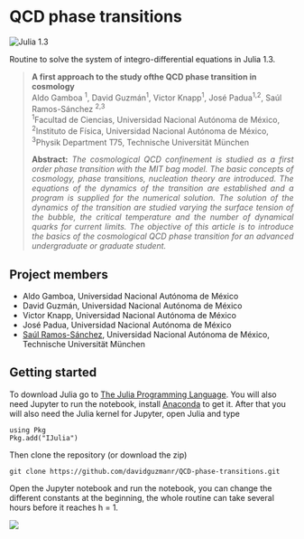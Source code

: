 # QCD phase transitions

![Julia 1.3](https://img.shields.io/badge/Julia-1.3-green)

Routine to solve the system of integro-differential equations in Julia 1.3.

> **A first approach to the study ofthe QCD phase transition in cosmology**<br>
> Aldo Gamboa <sup>1</sup>, David Guzmán<sup>1</sup>, Victor Knapp<sup>1</sup>, José Padua<sup>1,2</sup>, Saúl Ramos-Sánchez <sup>2,3</sup><br>
> <sup>1</sup>Facultad de Ciencias, Universidad Nacional Autónoma de México, <sup>2</sup>Instituto de Física, Universidad Nacional Autónoma de México, <sup>3</sup>Physik Department T75, Technische Universität München<br>
>
> <p align="justify"><b>Abstract:</b> <i>The cosmological QCD confinement is studied as a first order phase transition with the MIT bag model. The basic concepts of cosmology, phase transitions, nucleation theory are introduced. The equations of the dynamics of the transition are established and a program is supplied for the numerical solution. The solution of the dynamics of the transition are studied varying the surface tension of the bubble, the critical temperature and the number of dynamical quarks for current limits. The objective of this article is to introduce the basics of the cosmological QCD phase transition for an advanced undergraduate or graduate student.</i></p>

## Project members ##

* Aldo Gamboa, Universidad Nacional Autónoma de México
* David Guzmán, Universidad Nacional Autónoma de México
* Victor Knapp, Universidad Nacional Autónoma de México
* José Padua, Universidad Nacional Autónoma de México
* [Saúl Ramos-Sánchez](https://www.fisica.unam.mx/es/personal.php?id=398), Universidad Nacional Autónoma de México, Technische Universität München


## Getting started ##

To download Julia go to [The Julia Programming Language](https://julialang.org/downloads/). You will also need Jupyter to run the notebook, install [Anaconda](https://www.anaconda.com/distribution/) to get it. After that you will also need the Julia kernel for Jupyter, open Julia and type

```
using Pkg
Pkg.add("IJulia")
```
Then clone the repository (or download the zip)

```
git clone https://github.com/davidguzmanr/QCD-phase-transitions.git
```

Open the Jupyter notebook and run the notebook, you can change the different constants at the beginning, the whole routine can take several hours before it reaches h = 1. 

<img src="http://latex.codecogs.com/gif.latex?1+sin(x)" align="middle"/>


